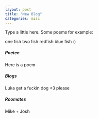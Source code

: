 ```yaml
---
layout: post
title: "New Blog"
categories: misc
---
```


Type a little here. Some poems for example:

one fish two fish redfish blue fish :)

##### Poetee
Here is a poem

##### Blogs
Luka get a fuckin dog <3 please

##### Roomates
Mike + Josh
